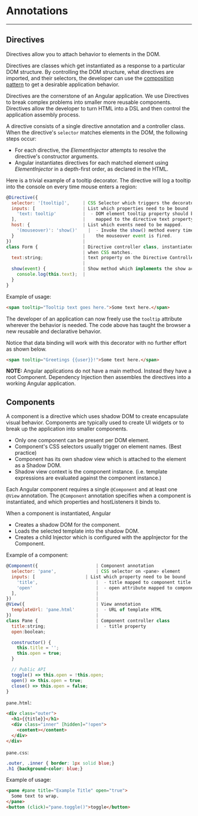 # Annotations
--------------
## Directives
Directives allow you to attach behavior to elements in the DOM.

Directives are classes which get instantiated as a response to a particular DOM structure. By controlling the DOM structure, what directives are imported, and their selectors, the developer can use the [composition pattern](http://en.wikipedia.org/wiki/Object_composition) to get a desirable application behavior.

Directives are the cornerstone of an Angular application. We use Directives to break complex problems into smaller more reusable components. Directives allow the developer to turn HTML into a DSL and then control the application assembly process.

A directive consists of a single directive annotation and a controller class. When the directive's `selector` matches elements in the DOM, the following steps occur:

* For each directive, the *ElementInjector* attempts to resolve the directive's constructor arguments.
* Angular instantiates directives for each matched element using *ElementInjector* in a depth-first order, as declared in the HTML.

Here is a trivial example of a tooltip decorator. The directive will log a tooltip into the console on every time mouse enters a region:

``` javascript
@Directive({
  selector: '[tooltip]',     | CSS Selector which triggers the decorator
  inputs: [                  | List which properties need to be bound
    'text: tooltip'          |  - DOM element tooltip property should be
  ],                         |    mapped to the directive text property.
  host: {                    | List which events need to be mapped.
    '(mouseover)': 'show()'    |  - Invoke the show() method every time
  }                          |    the mouseover event is fired.
})                           |
class Form {                 | Directive controller class, instantiated
                             | when CSS matches.
  text:string;               | text property on the Directive Controller.
                             |
  show(event) {              | Show method which implements the show action.
    console.log(this.text);  |
  }
}
```

Example of usage:

``` html
<span tooltip="Tooltip text goes here.">Some text here.</span>
```

The developer of an application can now freely use the `tooltip` attribute wherever the behavior is needed. The code above has taught the browser a new reusable and declarative behavior.

Notice that data binding will work with this decorator with no further effort as shown below.

``` html
<span tooltip="Greetings {{user}}!">Some text here.</span>
```

**NOTE:** Angular applications do not have a main method. Instead they have a root Component. Dependency Injection then assembles the directives into a working Angular application.

## Components
A component is a directive which uses shadow DOM to create encapsulate visual behavior. Components are typically used to create UI widgets or to break up the application into smaller components.

* Only one component can be present per DOM element.
* Component's CSS selectors usually trigger on element names. (Best practice)
* Component has its own shadow view which is attached to the element as a Shadow DOM.
* Shadow view context is the component instance. (i.e. template expressions are evaluated against the component instance.)

Each Angular component requires a single `@Component` and at least one `@View` annotation. The `@Component` annotation specifies when a component is instantiated, and which properties and hostListeners it binds to.

When a component is instantiated, Angular

* Creates a shadow DOM for the component.
* Loads the selected template into the shadow DOM.
* Creates a child Injector which is configured with the appInjector for the Component.

Example of a component:

``` javascript
@Component({                      | Component annotation
  selector: 'pane',               | CSS selector on <pane> element
  inputs: [                   | List which property need to be bound
    'title',                      |  - title mapped to component title
    'open'                        |  - open attribute mapped to component open property
  ],                              |
})                                |
@View({                           | View annotation
  templateUrl: 'pane.html'        |  - URL of template HTML
})                                |
class Pane {                      | Component controller class
  title:string;                   |  - title property
  open:boolean;

  constructor() {
    this.title = '';
    this.open = true;
  }

  // Public API
  toggle() => this.open = !this.open;
  open() => this.open = true;
  close() => this.open = false;
}
```

`pane.html`:
``` html
<div class="outer">
  <h1>{{title}}</h1>
  <div class="inner" [hidden]="!open">
    <content></content>
  </div>
</div>
```

`pane.css`:
``` css
.outer, .inner { border: 1px solid blue;}
.h1 {background-color: blue;}
```

Example of usage:
``` html
<pane #pane title="Example Title" open="true">
  Some text to wrap.
</pane>
<button (click)="pane.toggle()">toggle</button>

```
